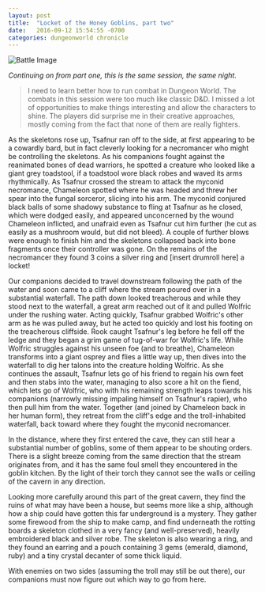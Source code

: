 ```yaml
---
layout: post
title:  "Locket of the Honey Goblins, part two"
date:   2016-09-12 15:54:55 -0700
categories: dungeonworld chronicle
---
```

![Battle Image](/dw-chronicles/images/waterfall.jpg)

*Continuing on from part one, this is the same session, the same night.*

> I need to learn better how to run combat in Dungeon World. The combats in
> this session were too much like classic D&D. I missed a lot of opportunities
> to make things interesting and allow the characters to shine. The players did
> surprise me in their creative approaches, mostly coming from the fact that
> none of them are really fighters.

As the skeletons rose up, Tsafnur ran off to the side, at first appearing to be a cowardly bard, but in fact cleverly looking for a necromancer who might be controlling the skeletons. As his companions fought against the reanimated bones of dead warriors, he spotted a creature who looked like a giant grey toadstool, if a toadstool wore black robes and waved its arms rhythmically. As Tsafnur crossed the stream to attack the myconid necromance, Chameleon spotted where he was headed and threw her spear into the fungal sorceror, slicing into his arm. The myconid conjured black balls of some shadowy substance to fling at Tsafnur as he closed, which were dodged easily, and appeared unconcerned by the wound Chameleon inflicted, and unafraid even as Tsafnur cut him further (he cut as easily as a mushroom would, but did not bleed). A couple of further blows were enough to finish him and the skeletons collapsed back into bone fragments once their controller was gone. On the remains of the necromancer they found 3 coins a silver ring and [insert drumroll here] a locket!

Our companions decided to travel downstream following the path of the water and soon came to a cliff where the stream poured over in a substantial waterfall. The path down looked treacherous and while they stood next to the waterfall, a great arm reached out of it and pulled Wolfric under the rushing water. Acting quickly, Tsafnur grabbed Wolfric's other arm as he was pulled away, but he acted too quickly and lost his footing on the treacherous cliffside. Rook caught Tsafnur's leg before he fell off the ledge and they began a grim game of tug-of-war for Wolfric's life. While Wolfric struggles against his unseen foe (and to breathe), Chameleon transforms into a giant osprey and flies a little way up, then dives into the waterfall to dig her talons into the creature holding Wolfric. As she continues the assault, Tsafnur lets go of his friend to regain his own feet and then stabs into the water, managing to also score a hit on the fiend, which lets go of Wolfric, who with his remaining strength leaps towards his companions (narrowly missing impaling himself on Tsafnur's rapier), who then pull him from the water. Together (and joined by Chameleon back in her human form), they retreat from the cliff's edge and the troll-inhabited waterfall, back toward where they fought the myconid necromancer.

In the distance, where they first entered the cave, they can still hear a substantial number of goblins, some of them appear to be shouting orders. There is a slight breeze coming from the same direction that the stream originates from, and it has the same foul smell they encountered in the goblin kitchen. By the light of their torch they cannot see the walls or ceiling of the cavern in any direction.

Looking more carefully around this part of the great cavern, they find the ruins of what may have been a house, but seems more like a ship, although how a ship could have gotten this far underground is a mystery. They gather some firewood from the ship to make camp, and find underneath the rotting boards a skeleton clothed in a very fancy (and well-preserved), heavily embroidered black and silver robe. The skeleton is also wearing a ring, and they found an earring and a pouch containing 3 gems (emerald, diamond, ruby) and a tiny crystal decanter of some thick liquid.

With enemies on two sides (assuming the troll may still be out there), our companions must now figure out which way to go from here.
